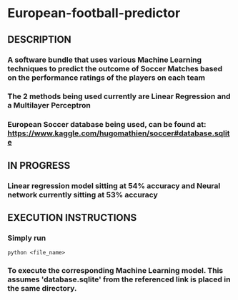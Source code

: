 # European-football-predictor

## DESCRIPTION
### A software bundle that uses various Machine Learning techniques to predict the outcome of Soccer Matches based on the performance ratings of the players on each team
### The 2 methods being used currently are Linear Regression and a Multilayer Perceptron
### European Soccer database being used, can be found at: https://www.kaggle.com/hugomathien/soccer#database.sqlite

## IN PROGRESS
### Linear regression model sitting at 54% accuracy and Neural network currently sitting at 53% accuracy


## EXECUTION INSTRUCTIONS
### Simply run 
```python <file_name>``` 
### To execute the corresponding Machine Learning model. This assumes 'database.sqlite' from the referenced link is placed in the same directory.
